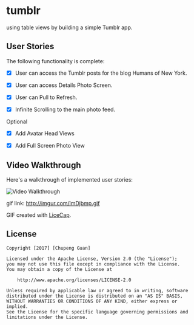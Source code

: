 # tumblr 

using table views by building a simple Tumblr app.

## User Stories

The following functionality is complete:

- [x] User can access the Tumblr posts for the blog Humans of New York.

- [x] User can access Details Photo Screen.

- [x] User can Pull to Refresh.

- [x] Infinite Scrolling to the main photo feed.

Optional

- [x] Add Avatar Head Views

- [x] Add Full Screen Photo View


## Video Walkthrough 

Here's a walkthrough of implemented user stories:

<img src='http://imgur.com/lmDjbmp.gif' title='Video Walkthrough' width='' alt='Video Walkthrough' />

gif link: http://imgur.com/lmDjbmp.gif

GIF created with [LiceCap](http://www.cockos.com/licecap/).

## License

    Copyright [2017] [Chupeng Guan]

    Licensed under the Apache License, Version 2.0 (the "License");
    you may not use this file except in compliance with the License.
    You may obtain a copy of the License at

        http://www.apache.org/licenses/LICENSE-2.0

    Unless required by applicable law or agreed to in writing, software
    distributed under the License is distributed on an "AS IS" BASIS,
    WITHOUT WARRANTIES OR CONDITIONS OF ANY KIND, either express or implied.
    See the License for the specific language governing permissions and
    limitations under the License.

